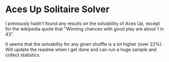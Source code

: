 # Aces Up Solitaire Solver
I previously hadn't found any results on the solvability of Aces Up, except for the wikipedia quote that "Winning chances with good play are about 1 in 43".

It seems that the solvability for any given shuffle is a lot higher (over 22%). Will update the readme when I get done and can run a huge sample and collect statistics.
